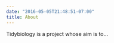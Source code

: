 ```yaml
---
date: "2016-05-05T21:48:51-07:00"
title: About
---
```


Tidybiology is a project whose aim is to...
